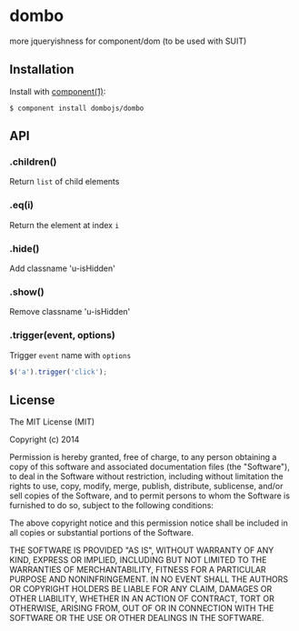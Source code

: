 
# dombo

  more jqueryishness for component/dom (to be used with SUIT)

## Installation

  Install with [component(1)](http://component.io):

    $ component install dombojs/dombo

## API

### .children()

  Return `list` of child elements

### .eq(i)

  Return the element at index `i`

### .hide()

  Add classname 'u-isHidden'

### .show()

  Remove classname 'u-isHidden'

### .trigger(event, options)

  Trigger `event` name with `options`

```js
$('a').trigger('click');
```


## License

  The MIT License (MIT)

  Copyright (c) 2014 <copyright holders>

  Permission is hereby granted, free of charge, to any person obtaining a copy
  of this software and associated documentation files (the "Software"), to deal
  in the Software without restriction, including without limitation the rights
  to use, copy, modify, merge, publish, distribute, sublicense, and/or sell
  copies of the Software, and to permit persons to whom the Software is
  furnished to do so, subject to the following conditions:

  The above copyright notice and this permission notice shall be included in
  all copies or substantial portions of the Software.

  THE SOFTWARE IS PROVIDED "AS IS", WITHOUT WARRANTY OF ANY KIND, EXPRESS OR
  IMPLIED, INCLUDING BUT NOT LIMITED TO THE WARRANTIES OF MERCHANTABILITY,
  FITNESS FOR A PARTICULAR PURPOSE AND NONINFRINGEMENT. IN NO EVENT SHALL THE
  AUTHORS OR COPYRIGHT HOLDERS BE LIABLE FOR ANY CLAIM, DAMAGES OR OTHER
  LIABILITY, WHETHER IN AN ACTION OF CONTRACT, TORT OR OTHERWISE, ARISING FROM,
  OUT OF OR IN CONNECTION WITH THE SOFTWARE OR THE USE OR OTHER DEALINGS IN
  THE SOFTWARE.